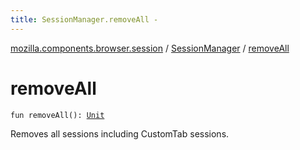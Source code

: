 ```yaml
---
title: SessionManager.removeAll - 
---
```


[mozilla.components.browser.session](../index.html) / [SessionManager](index.html) / [removeAll](./remove-all.html)

# removeAll

`fun removeAll(): `[`Unit`](https://kotlinlang.org/api/latest/jvm/stdlib/kotlin/-unit/index.html)

Removes all sessions including CustomTab sessions.


